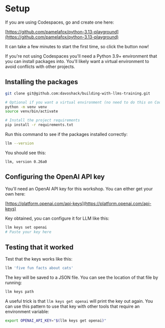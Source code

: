 # Setup

If you are using Codespaces, go and create one here:

[https://github.com/pamelafox/python-3.13-playground](https://github.com/pamelafox/python-3.13-playground)

It can take a few minutes to start the first time, so click the button now!

If you're not using Codespaces you'll need a Python 3.9+ environment that you can install packages into. You'll likely want a virtual environment to avoid conflicts with other projects.

## Installing the packages

```bash
git clone git@github.com:davoshack/building-with-llms-training.git

# Optional if you want a virtual environment (no need to do this on Codespaces):
python -m venv venv
source venv/bin/activate

# Install the project requirements
pip install -r requirements.txt
```

Run this command to see if the packages installed correctly:

```bash
llm --version
```
You should see this:
```
llm, version 0.26a0
```

## Configuring the OpenAI API key

You'll need an OpenAI API key for this workshop. You can either get your own here:

[https://platform.openai.com/api-keys](https://platform.openai.com/api-keys)


Key obtained, you can configure it for LLM like this:

```bash
llm keys set openai
# Paste your key here
```

## Testing that it worked

Test that the keys works like this:
```bash
llm 'five fun facts about cats'
```
The key will be saved to a JSON file. You can see the location of that file by running:
```bash
llm keys path
```

A useful trick is that `llm keys get openai` will print the key out again. You can use this pattern to use that key with other tools that require an environment variable:

```bash
export OPENAI_API_KEY="$(llm keys get openai)"
```
